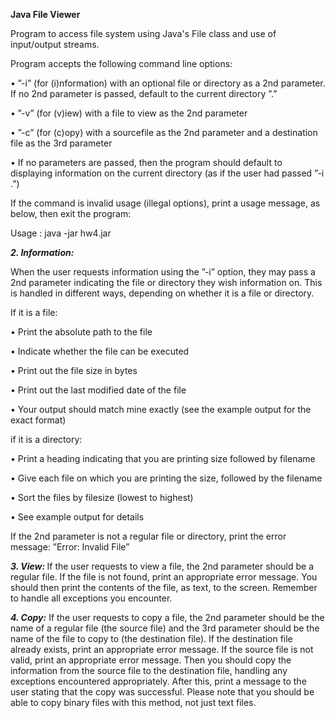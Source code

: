 

<strong>Java File Viewer </strong>

Program to access file system using Java's File class and use of input/output streams. 

Program accepts the following command line options: 

• ”-i” (for (i)nformation) with an optional file or directory as a 2nd
parameter. If no 2nd parameter is passed, default to the current
directory ”.”

• ”-v” (for (v)iew) with a file to view as the 2nd parameter

• ”-c” (for (c)opy) with a sourcefile as the 2nd parameter and a destination
file as the 3rd parameter

• If no parameters are passed, then the program should default to
displaying information on the current directory (as if the user had
passed ”-i .”)


If the command is invalid usage (illegal options), print a usage message,
as below, then exit the program:

Usage : java -jar hw4.jar

<i><strong>2. Information: </strong></i>

When the user requests information using the ”-i” option,
they may pass a 2nd parameter indicating the file or directory they wish
information on. This is handled in different ways, depending on whether
it is a file or directory.

If it is a file:

• Print the absolute path to the file

• Indicate whether the file can be executed

• Print out the file size in bytes

• Print out the last modified date of the file

• Your output should match mine exactly (see the example output for
the exact format)

if it is a directory:

• Print a heading indicating that you are printing size followed by
filename

• Give each file on which you are printing the size, followed by the
filename

• Sort the files by filesize (lowest to highest)

• See example output for details

If the 2nd parameter is not a regular file or directory, print the error message:
”Error: Invalid File”


<strong><i>3. View: </i></strong>
If the user requests to view a file, the 2nd parameter should be a
regular file. If the file is not found, print an appropriate error message.
You should then print the contents of the file, as text, to the screen.
Remember to handle all exceptions you encounter.

<strong><i>4. Copy:</i></strong> If the user requests to copy a file, the 2nd parameter should be
the name of a regular file (the source file) and the 3rd parameter should
be the name of the file to copy to (the destination file). If the destination
file already exists, print an appropriate error message. If the source file
is not valid, print an appropriate error message. Then you should copy
the information from the source file to the destination file, handling any
exceptions encountered appropriately. After this, print a message to the
user stating that the copy was successful. Please note that you should be
able to copy binary files with this method, not just text files.

